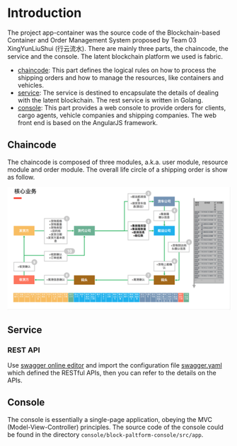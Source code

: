 # Introduction
The project app-container was the source code of the Blockchain-based Container and Order Management System proposed by Team 03 XingYunLiuShui (行云流水). 
There are mainly three parts, the chaincode, the service and the console. The latent blockchain platform we used is fabric.

- [chaincode](./chaincode): This part defines the logical rules on how to process the shipping orders and how to manage the resources, like containers and vehicles.
- [service](./service): The service is destined to encapsulate the details of dealing with the latent blockchain. The rest service is written in Golang.
- [console](./console): This part provides a web console to provide orders for clients, cargo agents, vehicle companies and shipping companies.
                        The web front end is based on the AngularJS framework.



## Chaincode
The chaincode is composed of three modules, a.k.a. user module, resource module and order module. The overall life circle of a shipping order is show as follow.

![The life circle of a shipping order](./image/app-container-order-life-circle.png)


## Service 

### REST API

Use [swagger online editor][1] and import the configuration file [swagger.yaml](swagger.yaml) which defined the RESTful APIs,
then you can refer to the details on the APIs.


## Console
The console is essentially a single-page application, obeying the MVC (Model-View-Controller) principles. 
The source code of the console could be found in the directory `console/block-paltform-console/src/app`.

[1]: http://editor.swagger.io/#/ "swagger online editro"
